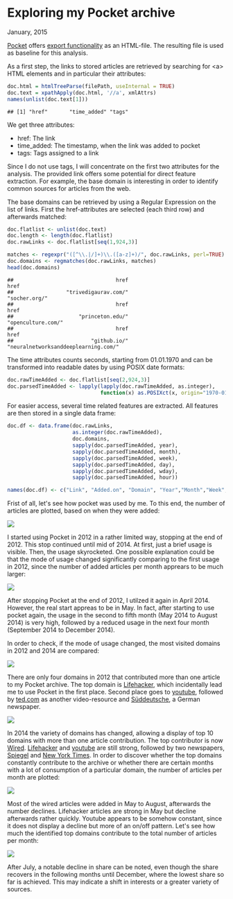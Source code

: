 # Exploring my Pocket archive
January, 2015  

[Pocket](http://getpocket.com) offers [export functionality](https://getpocket.com/export) as an HTML-file. The resulting file is used as baseline for this analysis.

As a first step, the links to stored articles are retrieved by searching for \<a\> HTML elements and in particular their attributes:

```r
doc.html = htmlTreeParse(filePath, useInternal = TRUE)
doc.text = xpathApply(doc.html, '//a', xmlAttrs)
names(unlist(doc.text[1]))
```

```
## [1] "href"       "time_added" "tags"
```
We get three attributes:

* href: The link
* time_added: The timestamp, when the link was added to pocket
* tags: Tags assigned to a link

Since I do not use tags, I will concentrate on the first two attributes for the analysis. The provided link offers some potential for direct feature extraction. For example, the base domain is interesting in order to identify common sources for articles from the web.

The base domains can be retrieved by using a Regular Expression on the list of links. First the href-attributes are selected (each third row) and afterwards matched:

```r
doc.flatlist <- unlist(doc.text)
doc.length <- length(doc.flatlist)
doc.rawLinks <- doc.flatlist[seq(1,924,3)]

matches <- regexpr("([^\\.|/]+)\\.([a-z]+)/", doc.rawLinks, perl=TRUE)
doc.domains <- regmatches(doc.rawLinks, matches)
head(doc.domains)
```

```
##                                 href                                 href 
##                 "trivedigaurav.com/"                        "socher.org/" 
##                                 href                                 href 
##                     "princeton.edu/"                   "openculture.com/" 
##                                 href                                 href 
##                         "github.io/" "neuralnetworksanddeeplearning.com/"
```
The time attributes counts seconds, starting from 01.01.1970 and can be transformed into readable dates by using POSIX date formats:

```r
doc.rawTimeAdded <- doc.flatlist[seq(2,924,3)]
doc.parsedTimeAdded <- lapply(lapply(doc.rawTimeAdded, as.integer), 
                              function(x) as.POSIXct(x, origin="1970-01-01",tz = "GMT"))
```
For easier access, several time related features are extracted. All features are then stored in a single data frame:

```r
doc.df <- data.frame(doc.rawLinks,
                     as.integer(doc.rawTimeAdded),
                     doc.domains,
                     sapply(doc.parsedTimeAdded, year), 
                     sapply(doc.parsedTimeAdded, month),
                     sapply(doc.parsedTimeAdded, week),
                     sapply(doc.parsedTimeAdded, day),
                     sapply(doc.parsedTimeAdded, wday),
                     sapply(doc.parsedTimeAdded, hour))

names(doc.df) <- c("Link", "Added.on", "Domain", "Year","Month","Week","Day","Weekday","Hour")
```
Frist of all, let's see how pocket was used by me. To this end, the number of articles are plotted, based on when they were added:

![](pocket_data_files/figure-html/unnamed-chunk-6-1.png) 

I started using Pocket in 2012 in a rather limited way, stopping at the end of 2012. This stop continued until mid of 2014. At first, just a brief usage is visible. Then, the usage skyrocketed. One possible explanation could be that the mode of usage changed significantly comparing to the first usage in 2012, since the number of added articles per month apprears to be much larger:

![](pocket_data_files/figure-html/unnamed-chunk-7-1.png) 

After stopping Pocket at the end of 2012, I utilzed it again in April 2014. However, the real start appreas to be in May. In fact, after starting to use pocket again, the usage in the second to fifth month (May 2014 to August 2014) is very high, followed by a reduced usage in the next four month (September 2014 to December 2014).

In order to check, if the mode of usage changed, the most visited domains in 2012 and 2014 are compared:

![](pocket_data_files/figure-html/unnamed-chunk-8-1.png) 

There are only four domains in 2012 that contributed more than one article to my Pocket archive. The top domain is [Lifehacker](http://lifehacker.com), which incidentally lead me to use Pocket in the first place. Second place goes to [youtube](http://youtube.com), followed by [ted.com](http://ted.com) as another video-resource and [Süddeutsche](http://sueddeutsche.de), a German newspaper.

![](pocket_data_files/figure-html/unnamed-chunk-9-1.png) 

In 2014 the variety of domains has changed, allowing a display of top 10 domains with more than one article contribution. The top contributor is now [Wired](wired.com). [Lifehacker](http://lifehacker.com) and [youtube](http://youtube.com) are still strong, followed by two newspapers, [Spiegel](http://spiegel.de) and [New York Times](http://nytimes.com). In order to discover whether the top domains constantly contribute to the archive or whether there are certain months with a lot of consumption of a particular domain, the number of articles per month are plotted:

![](pocket_data_files/figure-html/unnamed-chunk-10-1.png) 

Most of the wired articles were added in May to August, afterwards the number declines. Lifehacker articles are strong in May but decline afterwards rather quickly. Youtube appears to be somehow constant, since it does not display a decline but more of an on/off pattern. Let's see how much the identified top domains contribute to the total number of articles per month:


![](pocket_data_files/figure-html/unnamed-chunk-11-1.png) 

After July, a notable decline in share can be noted, even though the share recovers in the following months until December, where the lowest share so far is achieved. This may indicate a shift in interests or a greater variety of sources.

